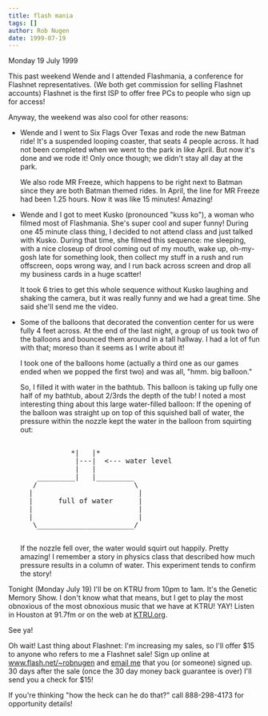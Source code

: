 ```yaml
---
title: flash mania
tags: []
author: Rob Nugen
date: 1999-07-19
---
```


<p class=date>Monday 19 July 1999</p>

<p>This past weekend Wende and I attended Flashmania, a conference for Flashnet representatives.  (We both get commission for selling Flashnet accounts)  Flashnet is the first ISP to offer free PCs to people who sign up for access! 

<p>Anyway, the weekend was also cool for other reasons:

<p><ul>
<p><li>Wende and I went to Six Flags Over Texas and rode the new Batman ride!  It's a suspended looping coaster, that seats 4 people across.  It had not been completed when we went to the park in like April.  But now it's done and we rode it!  Only once though; we didn't stay all day at the park.

<p>We also rode MR Freeze, which happens to be right next to Batman since they are both Batman themed rides.  In April, the line for MR Freeze had been 1.25 hours.  Now it was like 15 minutes!  Amazing!

<p><li>Wende and I got to meet Kusko (pronounced "kuss ko"), a woman who filmed most of Flashmania.  She's super cool and super funny!  During one 45 minute class thing, I decided to not attend class and just talked with Kusko.  During that time, she filmed this sequence: me sleeping, with a nice closeup of drool coming out of my mouth, wake up, oh-my-gosh late for something look, then collect my stuff in a rush and run offscreen, oops wrong way, and I run back across screen and drop all my business cards in a huge scatter!

<p>It took 6 tries to get this whole sequence without Kusko laughing and shaking the camera, but it was really funny and we had a great time.  She said she'll send me the video.

<p><li>Some of the balloons that decorated the convention center for us were fully 4 feet across.  At the end of the last night, a group of us took two of the balloons and bounced them around in a tall hallway.  I had a lot of fun with that; moreso than it seems as I write about it!

<p>I took one of the balloons home (actually a third one as our games ended when we popped the first two) and was all, "hmm.  big balloon."

<p>So, I filled it with water in the bathtub.  This balloon is taking up fully one half of my bathtub, about 2/3rds the depth of the tub!  I noted a most interesting thing about this large water-filled balloon:  If the opening of the balloon was straight up on top of this squished ball of water, the pressure within the nozzle kept the water in the balloon from squirting out:

<pre>

            *|   |*
             |---|  <--- water level
             |   |
    _________|   |_________
   /                       \
  |                         |
  |      full of water      |
  |                         |
  |                         |
   \_______________________/

</pre>

<p>If the nozzle fell over, the water would squirt out happily.  Pretty amazing!  I remember a story in physics class that described how much pressure results in a column of water.  This experiment tends to confirm the story!

</ul>

<p>Tonight (Monday July 19) I'll be on KTRU from 10pm to 1am.  It's the Genetic Memory Show.  I don't know what that means, but I get to play the most obnoxious of the most obnoxious music that we have at KTRU!  YAY!  Listen in Houston at 91.7fm  or on the web at <a href="https://www.ktru.org">KTRU.org</a>.

<p>See ya!

<p>Oh wait!  Last thing about Flashnet:  I'm increasing my sales, so I'll offer $15 to anyone who refers to me a Flashnet sale!  Sign up online at <a href="https://www.flash.net/~robnugen">www.flash.net/~robnugen</a> and <a href="mailto:robnugen@flash.net">email me</a> that you (or someone) signed up.  30 days after the sale (once the 30 day money back guarantee is over) I'll send you a check for $15!

<p>If you're thinking "how the heck can he do that?" call 888-298-4173 for opportunity details!



